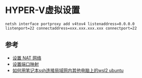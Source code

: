 # HYPER-V虚拟设置

```
netsh interface portproxy add v4tov4 listenaddress=0.0.0.0 listenport=22 connectaddress=xxx.xxx.xxx.xxx connectport=22

```

## 参考

- [设置 NAT 网络](https://docs.microsoft.com/zh-cn/virtualization/hyper-v-on-windows/user-guide/setup-nat-network)
- [设置端口映射](https://docs.microsoft.com/en-us/powershell/module/netnat/add-netnatstaticmapping?view=win10-ps)
- [如何用笔记本ssh连接局域网内其他电脑上的wsl2 ubuntu](https://zhuanlan.zhihu.com/p/357038111)